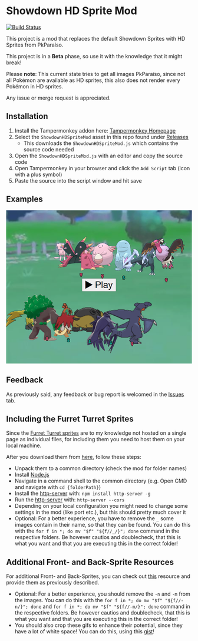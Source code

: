 # Showdown HD Sprite Mod

[![Build Status](https://travis-ci.org/FullLifeGames/ShowdownHDSpriteMod.svg?branch=master)](https://travis-ci.org/FullLifeGames/ShowdownHDSpriteMod)

This project is a mod that replaces the default Showdown Sprites with HD Sprites from PkParaíso.

This project is in a **Beta** phase, so use it with the knowledge that it might break!

Please **note**: This current state tries to get all images PkParaíso, since not all Pokémon are available as HD sprites, this also does not render every Pokémon in HD sprites.

Any issue or merge request is appreciated.

## Installation

1) Install the Tampermonkey addon here: [Tampermonkey Homepage](https://www.tampermonkey.net/index.php?ext=dhdg)
2) Select the `ShowdownHDSpriteMod` asset in this repo found under [Releases](https://github.com/FullLifeGames/ShowdownHDSpriteMod/releases)
   * This downloads the `ShowdownHDSpriteMod.js` which contains the source code needed
3) Open the `ShowdownHDSpriteMod.js` with an editor and copy the source code
4) Open Tampermonkey in your browser and click the `Add Script` tab (icon with a plus symbol)
5) Paste the source into the script window and hit save

## Examples

![Example](images/UnfinishedExample.png)

## Feedback

As previously said, any feedback or bug report is welcomed in the [Issues](https://github.com/FullLifeGames/ShowdownHDSpriteMod/issues) tab.   

## Including the Furret Turret Sprites

Since the [Furret Turret sprites](https://www.mediafire.com/folder/9t19091d3l857/Pok%C3%A9mon_Sprites) are to my knowledge not hosted on a single page as individual files, for including them you need to host them on your local machine.

After you download them from [here](https://www.mediafire.com/folder/9t19091d3l857/Pok%C3%A9mon_Sprites), follow these steps:

* Unpack them to a common directory (check the mod for folder names)
* Install [Node.js](https://nodejs.org/en/)
* Navigate in a command shell to the common directory (e.g. Open CMD and navigate with `cd {folderPath}`)
* Install the [http-server](https://www.npmjs.com/package/http-server) with: `npm install http-server -g`
* Run the [http-server](https://www.npmjs.com/package/http-server) with: `http-server --cors`
* Depending on your local configuration you might need to change some settings in the mod (like port etc.), but this should pretty much cover it
* Optional: For a better experience, you have to remove the `_` some images contain in their name, so that they can be found. You can do this with the `for f in *; do mv "$f" "${f//_/}"; done` command in the respective folders. Be however cautios and doublecheck, that this is what you want and that you are executing this in the correct folder!

## Additional Front- and Back-Sprite Resources

For additional Front- and Back-Sprites, you can check out [this](https://forums.pokemmo.eu/index.php?%2Ftopic%2F84254-mod-hd-battle-sprites%2F) resource and provide them as previously described.

* Optional: For a better experience, you should remove the `-n` and `-m` from the images. You can do this with the `for f in *; do mv "$f" "${f//-n/}"; done` and `for f in *; do mv "$f" "${f//-m/}"; done` command in the respective folders. Be however cautios and doublecheck, that this is what you want and that you are executing this in the correct folder!
* You should also crop these gifs to enhance their potential, since they have a lot of white space! You can do this, using this [gist](https://gist.github.com/FullLifeGames/b544f1661c6accd8c17f1f031a703b4f)!
